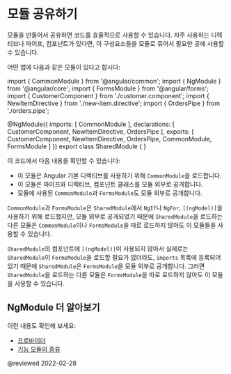 <!--
# Sharing modules
-->
# 모듈 공유하기

<!--
Creating shared modules allows you to organize and streamline your code.
You can put commonly used directives, pipes, and components into one module and then import just that module wherever you need it in other parts of your application.

Consider the following module from an imaginary app:

<code-example format="typescript" language="typescript">

import { CommonModule } from '&commat;angular/common';
import { NgModule } from '&commat;angular/core';
import { FormsModule } from '&commat;angular/forms';
import { CustomerComponent } from './customer.component';
import { NewItemDirective } from './new-item.directive';
import { OrdersPipe } from './orders.pipe';

&commat;NgModule({
 imports:      [ CommonModule ],
 declarations: [ CustomerComponent, NewItemDirective, OrdersPipe ],
 exports:      [ CustomerComponent, NewItemDirective, OrdersPipe,
                 CommonModule, FormsModule ]
})
export class SharedModule { }

</code-example>

Notice the following:

*   It imports the `CommonModule` because the module's component needs common directives
*   It declares and exports the utility pipe, directive, and component classes
*   It re-exports the `CommonModule` and `FormsModule`

By re-exporting `CommonModule` and `FormsModule`, any other module that imports this `SharedModule`, gets access to directives like `NgIf` and `NgFor` from `CommonModule` and can bind to component properties with `[(ngModel)]`, a directive in the `FormsModule`.

Even though the components declared by `SharedModule` might not bind with `[(ngModel)]` and there may be no need for `SharedModule` to import `FormsModule`, `SharedModule` can still export `FormsModule` without listing it among its `imports`.
This way, you can give other modules access to `FormsModule` without having to import it directly into the `@NgModule` decorator.
-->
모듈을 만들어서 공유하면 코드를 효율적으로 사용할 수 있습니다.
자주 사용하는 디렉티브나 파이프, 컴포넌트가 있다면, 이 구성요소들을 모듈로 묶어서 필요한 곳에 사용할 수 있습니다.

어떤 앱에 다음과 같은 모듈이 있다고 합시다:

<code-example format="typescript" language="typescript">

import { CommonModule } from '&commat;angular/common';
import { NgModule } from '&commat;angular/core';
import { FormsModule } from '&commat;angular/forms';
import { CustomerComponent } from './customer.component';
import { NewItemDirective } from './new-item.directive';
import { OrdersPipe } from './orders.pipe';

&commat;NgModule({
 imports:      [ CommonModule ],
 declarations: [ CustomerComponent, NewItemDirective, OrdersPipe ],
 exports:      [ CustomerComponent, NewItemDirective, OrdersPipe,
                 CommonModule, FormsModule ]
})
export class SharedModule { }

</code-example>

이 코드에서 다음 내용을 확인할 수 있습니다:

*   이 모듈은 Angular 기본 디렉티브를 사용하기 위해 `CommonModule`을 로드합니다.
*   이 모듈은 파이프와 디렉티브, 컴포넌트 클래스를 모듈 외부로 공개합니다.
*   모듈에 사용된 `CommonModule`과 `FormsModule`도 모듈 외부로 공개합니다.

`CommonModule`과 `FormsModule`은 `SharedModule`에서 `NgIf`나 `NgFor`, `[(ngModel)]`을 사용하기 위해 로드했지만, 모듈 외부로 공개되었기 때문에 `SharedModule`을 로드하는 다른 모듈은 `CommonModule`이나 `FormsModule`을 따로 로드하지 않아도 이 모듈들을 사용할 수 있습니다.

`SharedModule`의 컴포넌트에 `[(ngModel)]`이 사용되지 않아서 실제로는 `SharedModule`이 `FormsModule`을 로드할 필요가 없더라도, `imports` 목록에 등록되어 있기 때문에 `SharedModule`은 `FormsModule`을 모듈 외부로 공개합니다.
그러면 `SharedModule`을 로드하는 다른 모듈은 `FormsModule`을 따로 로드하지 않아도 이 모듈을 사용할 수 있습니다.


<!--
## More on NgModules
-->
## NgModule 더 알아보기

<!--
You may also be interested in the following:

*   [Providers](guide/providers)
*   [Types of Feature Modules](guide/module-types)
-->
이런 내용도 확인해 보세요:

*   [프로바이더](guide/providers)
*   [기능 모듈의 종류](guide/module-types)

<!-- links -->

<!-- external links -->

<!-- end links -->

@reviewed 2022-02-28
